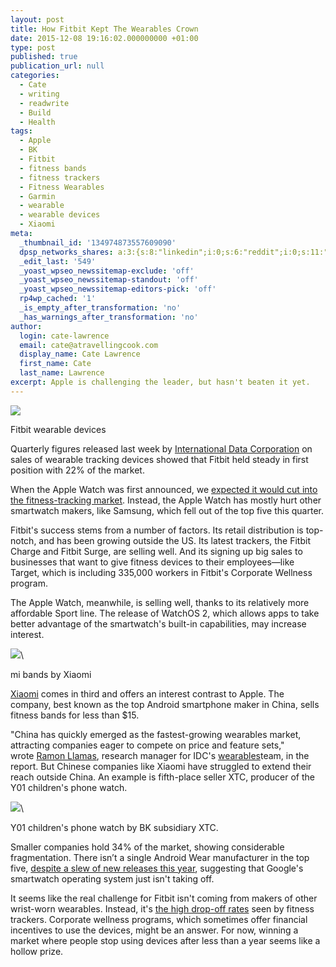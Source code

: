 ```yaml
---
layout: post
title: How Fitbit Kept The Wearables Crown
date: 2015-12-08 19:16:02.000000000 +01:00
type: post
published: true
publication_url: null
categories:
  - Cate
  - writing
  - readwrite
  - Build
  - Health
tags:
  - Apple
  - BK
  - Fitbit
  - fitness bands
  - fitness trackers
  - Fitness Wearables
  - Garmin
  - wearable
  - wearable devices
  - Xiaomi
meta:
  _thumbnail_id: '134974873557609090'
  dpsp_networks_shares: a:3:{s:8:"linkedin";i:0;s:6:"reddit";i:0;s:11:"google-plus";i:0;}
  _edit_last: '549'
  _yoast_wpseo_newssitemap-exclude: 'off'
  _yoast_wpseo_newssitemap-standout: 'off'
  _yoast_wpseo_newssitemap-editors-pick: 'off'
  rp4wp_cached: '1'
  _is_empty_after_transformation: 'no'
  _has_warnings_after_transformation: 'no'
author:
  login: cate-lawrence
  email: cate@atravellingcook.com
  display_name: Cate Lawrence
  first_name: Cate
  last_name: Lawrence
excerpt: Apple is challenging the leader, but hasn't beaten it yet.
---
```

![](rw-import/MTM0OTc0ODA5OTM4MzgwODEw.png)

Fitbit wearable devices 

Quarterly figures released last week by [International Data
Corporation](https://www.idc.com/getdoc.jsp?containerId=prUS40674715) on
sales of wearable tracking devices showed that Fitbit held steady in
first position with 22% of the market. 

When the Apple Watch was first announced, we [expected it would cut into
the fitness-tracking
market](https://readwrite.com/2014/09/09/apple-watch-health-fitness).
Instead, the Apple Watch has mostly hurt other smartwatch makers, like
Samsung, which fell out of the top five this quarter.

Fitbit's success stems from a number of factors. Its retail distribution
is top-notch, and has been growing outside the US. Its latest trackers,
the Fitbit Charge and Fitbit Surge, are selling well. And its signing up
big sales to businesses that want to give fitness devices to their
employees—like Target, which is including 335,000 workers in Fitbit's
Corporate Wellness program.

The Apple Watch, meanwhile, is selling well, thanks to its relatively
more affordable Sport line. The release of WatchOS 2, which allows apps
to take better advantage of the smartwatch's built-in capabilities, may
increase interest.

![](rw-import/MTM0OTc0ODcyNzUyMjY1Njk0.jpg)\

mi bands by Xiaomi

[Xiaomi](https://www.mi.com/en/) comes in third and offers an interest
contrast to Apple. The company, best known as the top Android smartphone
maker in China, sells fitness bands for less than \$15. 

"China has quickly emerged as the fastest-growing wearables market,
attracting companies eager to compete on price and feature sets,"
wrote [Ramon
Llamas](https://www.idc.com/getdoc.jsp?containerId=PRF002081), research
manager for IDC's
[wearables](https://www.idc.com/getdoc.jsp?containerId=IDC_P29207)team,
in the report. But Chinese companies like Xiaomi have struggled to
extend their reach outside China. An example is fifth-place seller XTC,
producer of the Y01 children's phone watch.

![](rw-import/MTM0OTc0Nzg1Nzc5MTc3OTUw.jpg)\

Y01 children's phone watch by BK subsidiary XTC.

Smaller companies hold 34% of the market, showing considerable
fragmentation. There isn’t a single Android Wear manufacturer in the top
five, [despite a slew of new releases this
year](https://readwrite.com/tag/android-wear), suggesting that Google's
smartwatch operating system just isn't taking off.

It seems like the real challenge for Fitbit isn't coming from makers of
other wrist-worn wearables. Instead, it's [the high drop-off
rates](https://www.techrepublic.com/article/wearables-have-a-dirty-little-secret-most-people-lose-interest/) seen
by fitness trackers. Corporate wellness programs, which sometimes offer
financial incentives to use the devices, might be an answer. For now,
winning a market where people stop using devices after less than a year
seems like a hollow prize.

